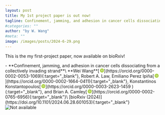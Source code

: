 ```yaml
---
layout: post
title: My 1st project paper is out now!
tagline: Confinement, jamming, and adhesion in cancer cells dissociating from a collectively invading strand
#categories: ""
author: "by W. Wang"
#meta: ""
image: /images/posts/2024-6-29.png
---
```

This is the my first-project paper, now available on bioRxiv!

<script type="text/javascript" src="https://d1bxh8uas1mnw7.cloudfront.net/assets/embed.js"></script>

<div class="altmetric-embed altmetric-badge-popover-left" data-badge-type="donut" data-doi="10.1101/2024.06.28.601053" style="float:right"></div>
- **Confinement, jamming, and adhesion in cancer cells dissociating from a collectively invading strand**\
**Wei Wang**[<img src='/images/orcid.logo.icon.svg' onerror="this.style.display='none'" alt="" width="13px" style="padding:0 0.1px 0 2px"/>](https://orcid.org/0000-0002-0053-1069){:target="_blank"}, Robert A. Law, Emiliano Perez Ipiña[<img src='/images/orcid.logo.icon.svg' onerror="this.style.display='none'" alt="" width="13px" style="padding:0 0.1px 0 2px"/>](https://orcid.org/0000-0002-1664-0411){:target="_blank"}, Konstantinos Konstantopoulos[<img src='/images/orcid.logo.icon.svg' onerror="this.style.display='none'" alt="" width="13px" style="padding:0 0.1px 0 2px"/>](https://orcid.org/0000-0003-2623-1459
){:target="_blank"}, and Brian A. Camley[<img src='/images/orcid.logo.icon.svg' onerror="this.style.display='none'" alt="" width="13px" style="padding:0 0.1px 0 2px"/>](https://orcid.org/0000-0002-0765-6956){:target="_blank"}\
[bioRxiv (2024)](https://doi.org/10.1101/2024.06.28.601053){:target="_blank"}
&ensp;

<img src='{{page.image}}' alt="Not available" title="{{page.title}}" style="width:600px;"/>
